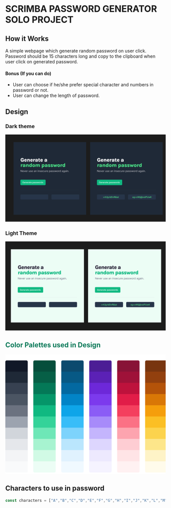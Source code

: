 
# SCRIMBA PASSWORD GENERATOR SOLO PROJECT

## How it Works
A simple webpage which generate random password on user click. Password should be 15 characters long and copy to the clipboard when user click on generated password.

#### Bonus (If you can do)

- User can choose if he/she prefer special character and numbers in password or not.
- User can change the length of password.


## Design


### Dark theme

![dark theme](theme-dark.png)

### Light Theme

![light theme](theme-light.png)


<h2 style="color: #047857;">Color Palettes used in Design</h2>


![color](Color-Pallettes.png)


## Characters to use in password


```js
const characters = ["A","B","C","D","E","F","G","H","I","J","K","L","M","N","O","P","Q","R","S","T","U","V","W","X","Y","Z","a","b","c","d","e","f","g","h","i","j","k","l","m","n","o","p","q","r","s","t","u","v","w","x","y","z", "0", "1", "2", "3", "4", "5", "6", "7", "8", "9","~","`","!","@","#","$","%","^","&","*","(",")","_","-","+","=","{","[","}","]",",","|",":",";","<",">",".","?","/"];
```
